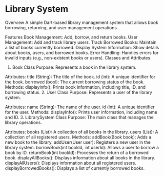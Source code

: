 # Library System
Overview
A simple Dart-based library management system that allows book borrowing, returning, and user management operations.

Features
Book Management:
Add, borrow, and return books.
User Management:
Add and track library users.
Track Borrowed Books:
Maintain a list of books currently borrowed.
Display System Information:
Show details about books, users, and borrowed books.
Error Handling:
Handles errors for invalid inputs (e.g., non-existent books or users).
Classes and Attributes
1. Book Class
Purpose: Represents a book in the library system.

Attributes:
title (String): The title of the book.
id (int): A unique identifier for the book.
borrowed (bool): The current borrowing status of the book.
Methods:
displayInfo(): Prints book information, including title, ID, and borrowing status.
2. User Class
Purpose: Represents a user of the library system.

Attributes:
name (String): The name of the user.
id (int): A unique identifier for the user.
Methods:
displayInfo(): Prints user information, including name and ID.
3. LibrarySystem Class
Purpose: The main class that manages the library operations.

Attributes:
books (List<Book>): A collection of all books in the library.
users (List<User>): A collection of all registered users.
Methods:
addBook(Book book): Adds a new book to the library.
addUser(User user): Registers a new user in the library system.
borrowBook(int bookId, int userId): Allows a user to borrow a book by ID.
returnBook(int bookId): Processes the return of a borrowed book.
displayAllBooks(): Displays information about all books in the library.
displayAllUsers(): Displays information about all registered users.
displayBorrowedBooks(): Displays a list of currently borrowed books.